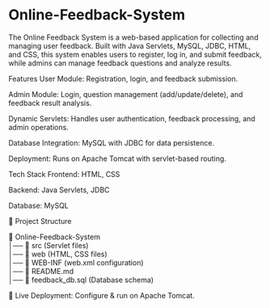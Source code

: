 # Online-Feedback-System
The Online Feedback System is a web-based application for collecting and managing user feedback. Built with Java Servlets, MySQL, JDBC, HTML, and CSS, this system enables users to register, log in, and submit feedback, while admins can manage feedback questions and analyze results.


Features
User Module: Registration, login, and feedback submission.

Admin Module: Login, question management (add/update/delete), and feedback result analysis.

Dynamic Servlets: Handles user authentication, feedback processing, and admin operations.

Database Integration: MySQL with JDBC for data persistence.

Deployment: Runs on Apache Tomcat with servlet-based routing.

Tech Stack
Frontend: HTML, CSS

Backend: Java Servlets, JDBC

Database: MySQL




📂 Project Structure

📁 Online-Feedback-System  
│── 📁 src (Servlet files)  
│── 📁 web (HTML, CSS files)  
│── 📁 WEB-INF (web.xml configuration)  
│── 📄 README.md  
│── 📄 feedback_db.sql (Database schema)  



🚀 Live Deployment: Configure & run on Apache Tomcat.
